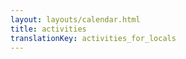 ```yaml
---
layout: layouts/calendar.html
title: activities
translationKey: activities_for_locals
---
```

<div id='calendar'></div>
